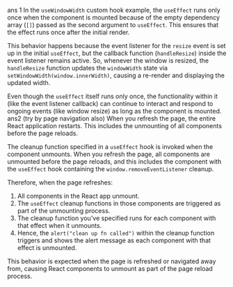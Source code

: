 ans 1
In the `useWindowWidth` custom hook example, the `useEffect` runs only once when the component is mounted because of the empty dependency array (`[]`) passed as the second argument to `useEffect`. This ensures that the effect runs once after the initial render.

This behavior happens because the event listener for the `resize` event is set up in the initial `useEffect`, but the callback function (`handleResize`) inside the event listener remains active. So, whenever the window is resized, the `handleResize` function updates the `windowWidth` state via `setWindowWidth(window.innerWidth)`, causing a re-render and displaying the updated width.

Even though the `useEffect` itself runs only once, the functionality within it (like the event listener callback) can continue to interact and respond to ongoing events (like window resize) as long as the component is mounted.
<br>
ans2 (try by page navigation also)
When you refresh the page, the entire React application restarts. This includes the unmounting of all components before the page reloads.

The cleanup function specified in a `useEffect` hook is invoked when the component unmounts. When you refresh the page, all components are unmounted before the page reloads, and this includes the component with the `useEffect` hook containing the `window.removeEventListener` cleanup.

Therefore, when the page refreshes:

1. All components in the React app unmount.
2. The `useEffect` cleanup functions in those components are triggered as part of the unmounting process.
3. The cleanup function you've specified runs for each component with that effect when it unmounts.
4. Hence, the `alert("clean up fn called")` within the cleanup function triggers and shows the alert message as each component with that effect is unmounted.

This behavior is expected when the page is refreshed or navigated away from, causing React components to unmount as part of the page reload process.
